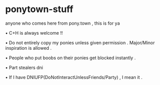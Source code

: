 # ponytown-stuff
anyone who comes here from pony.town ,  this is for ya

• C+H is always welcome !!

• Do not entirely copy my ponies unless given permission .  Major/Minor inspiration is allowed .

• People who put boobs on their ponies get blocked instantly .

• Part stealers dni

• If I have DNIUFP(DoNotInteractUnlessFriends/Party) ,  I mean it .
